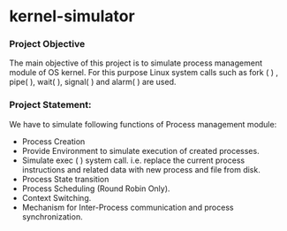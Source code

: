 # kernel-simulator
### Project Objective
The main objective of this project is to simulate process management module of OS kernel. 
For this purpose Linux system calls such as fork ( ) , pipe( ), wait( ), signal( ) and alarm( ) are used.

### Project Statement:
We have to simulate following functions of Process management module: 
- Process Creation 
- Provide Environment to simulate execution of created processes. 
- Simulate exec ( ) system call. i.e. replace the current process instructions and related data
with new process and file from disk. 
- Process State transition 
- Process Scheduling (Round Robin Only). 
- Context Switching. 
- Mechanism for Inter-Process communication and process synchronization. 
